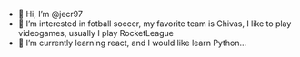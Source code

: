 - 👋 Hi, I’m @jecr97
- 👀 I’m interested in fotball soccer, my favorite team is Chivas, I like to play videogames, usually I play RocketLeague
- 🌱 I’m currently learning react, and I would like learn Python...
<!---
jecr97/jecr97 is a ✨ special ✨ repository because its `README.md` (this file) appears on your GitHub profile.
You can click the Preview link to take a look at your changes.
--->
